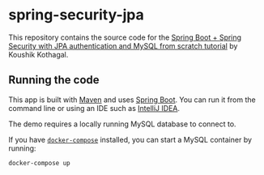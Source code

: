 # spring-security-jpa

This repository contains the source code for the [Spring Boot + Spring Security with JPA authentication and MySQL from scratch tutorial](https://www.youtube.com/watch?v=TNt3GHuayXs) by Koushik Kothagal.

## Running the code

This app is built with [Maven](https://maven.apache.org/) and uses [Spring Boot](https://spring.io/projects/spring-boot). You can run it from the command line or using an IDE such as [IntelliJ IDEA](https://www.jetbrains.com/idea/).

The demo requires a locally running MySQL database to connect to.

If you have [`docker-compose`](https://docs.docker.com/compose/) installed, you can start a MySQL container by running:

```shell
docker-compose up
```
